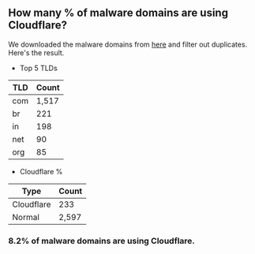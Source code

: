 ## How many % of malware domains are using Cloudflare?


We downloaded the malware domains from [here](https://urlhaus.abuse.ch) and filter out duplicates.
Here's the result.


[//]: # (start replacement)


- Top 5 TLDs

| TLD | Count |
| --- | --- |
| com | 1,517 |
| br | 221 |
| in | 198 |
| net | 90 |
| org | 85 |


- Cloudflare %

| Type | Count |
| --- | --- |
| Cloudflare | 233 |
| Normal | 2,597 |


### 8.2% of malware domains are using Cloudflare.